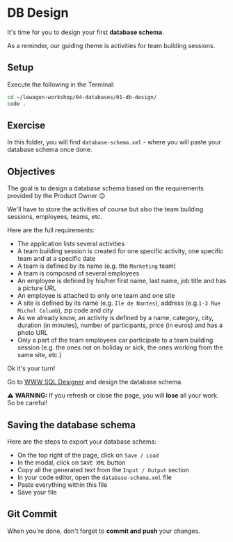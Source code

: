 # DB Design

It's time for you to design your first **database schema**.

As a reminder, our guiding theme is activities for team building sessions.

## Setup

Execute the following in the Terminal:

```bash
cd ~/lewagon-workshop/04-databases/01-db-design/
code .
```

## Exercise

In this folder, you will find `database-schema.xml` - where you will paste your database schema once done.

## Objectives

The goal is to design a database schema based on the requirements provided by the Product Owner 😉

We'll have to store the activities of course but also the team building sessions, employees, teams, etc.

Here are the full requirements:
- The application lists several activities
- A team building session is created for one specific activity, one specific team and at a specific date
- A team is defined by its name (e.g. the `Marketing` team)
- A team is composed of several employees
- An employee is defined by his/her first name, last name, job title and has a picture URL
- An employee is attached to only one team and one site
- A site is defined by its name (e.g. `Ile de Nantes`), address (e.g.`1-3 Rue Michel Columb`), zip code and city
- As we already know, an activity is defined by a name, category, city, duration (in minutes), number of participants, price (in euros) and has a photo URL
- Only a part of the team employees car participate to a team building session (e.g. the ones not on holiday or sick, the ones working from the same site, etc.)

Ok it's your turn!

Go to [WWW SQL Designer](https://ondras.zarovi.cz/sql/demo/) and design the database schema.

⚠ **WARNING:** If you refresh or close the page, you will **lose** all your work. So be careful!

## Saving the database schema

Here are the steps to export your database schema:

- On the top right of the page, click on `Save / Load`
- In the modal, click on `SAVE XML` button
- Copy all the generated text from the `Input / Output` section
- In your code editor, open the `database-schema.xml` file
- Paste everything within this file
- Save your file

## Git Commit

When you're done, don't forget to **commit and push** your changes.
